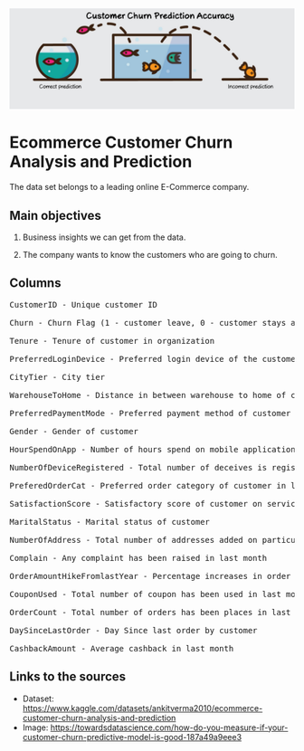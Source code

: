 <img width="1000" src="https://raw.githubusercontent.com/NovikovaJulia/mid-project/master/images/churn.png">


# Ecommerce Customer Churn Analysis and Prediction

The data set belongs to a leading online E-Commerce company.

## Main objectives

1. Business insights we can get from the data.

2. The company wants to know the customers who are going to churn.

## Columns

<pre>
CustomerID - Unique customer ID

Churn - Churn Flag (1 - customer leave, 0 - customer stays and uses the service)

Tenure - Tenure of customer in organization

PreferredLoginDevice - Preferred login device of the customer

CityTier - City tier

WarehouseToHome - Distance in between warehouse to home of customer

PreferredPaymentMode - Preferred payment method of customer

Gender - Gender of customer

HourSpendOnApp - Number of hours spend on mobile application or website

NumberOfDeviceRegistered - Total number of deceives is registered on particular customer

PreferedOrderCat - Preferred order category of customer in last month

SatisfactionScore - Satisfactory score of customer on service

MaritalStatus - Marital status of customer

NumberOfAddress - Total number of addresses added on particular customer

Complain - Any complaint has been raised in last month

OrderAmountHikeFromlastYear - Percentage increases in order from last year

CouponUsed - Total number of coupon has been used in last month

OrderCount - Total number of orders has been places in last month

DaySinceLastOrder - Day Since last order by customer

CashbackAmount - Average cashback in last month
</pre>


## Links to the sources
 * Dataset: https://www.kaggle.com/datasets/ankitverma2010/ecommerce-customer-churn-analysis-and-prediction
 * Image: https://towardsdatascience.com/how-do-you-measure-if-your-customer-churn-predictive-model-is-good-187a49a9eee3 

